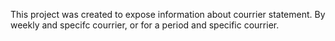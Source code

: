 This project was created to expose information about courrier statement. By weekly and specifc courrier, or for a period and specific courrier.
